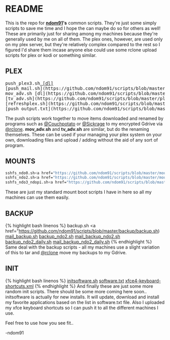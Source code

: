 # README

This is the repo for [**ndom91**](https://iamnico.xyz)**'s** common scripts. They're just some simply scripts to save me time and I hope the can maybe do so for others as well!
These are primarily just for sharing among my machines because they're generally used by me on all of them.
The plex ones, however, are used only on my plex server, but they're relatively complex compared to the rest so I figured I'd share them incase anyone else could use some rclone upload scripts for plex or kodi or something similar.


## PLEX
<pre>
push_plex3.sh<a href="https://github.com/ndom91/scripts/blob/master/plex/push_plex3.sh"> [dl]</a>
[push_mail.sh](https://github.com/ndom91/scripts/blob/master/plex/push_mail.sh"> [dl]</a>
mov_adv.sh [dl](https://github.com/ndom91/scripts/blob/master/plex/mov_adv.sh"> [dl]</a>
[tv_adv.sh](https://github.com/ndom91/scripts/blob/master/plex/tv_adv.sh"> [dl]</a>
[refreshplex.sh](https://github.com/ndom91/scripts/blob/master/mounplexts/refreshplex.sh"> [dl]</a>
[push_output.txt](https://github.com/ndom91/scripts/blob/master/plex/push_output.txt"> [dl]</a> 
</pre>
The push scripts work together to move items downloaded and renamed by programs such as [@Couchpotato](https://github.com/CouchPotato/CouchPotatoServer) or [@Sickrage](https://github.com/SickRage/SickRage) to my encrypted Gdrive via [@rclone](https://github.com/ncw/rclone). 
**mov_adv.sh** and **tv_adv.sh** are similar, but do the renaming themselves. These can be used if your managing your plex
system on your own, downloading files and upload / adding without the aid of any sort of program.

## MOUNTS
~~~ bash
sshfs_ndo0.sh<a href="https://github.com/ndom91/scripts/blob/master/mounts/sshfs_ndo0.sh"> [dl]</a>
sshfs_ndo2.sh<a href="https://github.com/ndom91/scripts/blob/master/mounts/sshfs_ndo2.sh"> [dl]</a>
sshfs_ndo3_ndopi.sh<a href="https://github.com/ndom91/scripts/blob/master/mounts/sshfs_ndo3_ndopi.sh"> [dl]</a>
~~~ 
These are just my standard mount boot scripts I have in here so all my machines can use them easily. 

## BACKUP
{% highlight bash linenos %}
backup.sh <a href="https://github.com/ndom91/scripts/blob/master/backup/backup.sh)
[mail_backup.sh](https://github.com/ndom91/scripts/blob/master/backup/mail_backup.sh)
[backup_ndo2.sh](https://github.com/ndom91/scripts/blob/master/backup/backup_ndo2.sh)
[mail_backup_ndo2.sh](https://github.com/ndom91/scripts/blob/master/backup/mail_backup_ndo2.sh)
[backup_ndo2_daily.sh](https://github.com/ndom91/scripts/blob/master/backup/backup_ndo2_daily.sh)
[mail_backup_ndo2_daily.sh](https://github.com/ndom91/scripts/blob/master/backup/mail_backup_ndo2_daily.sh)
{% endhighlight %}
Same deal with the backup scripts - all my machines use a slight variation of this to tar and [@rclone](https://github.com/ncw/rclone) move my backups to my Gdrive.

## INIT
{% highlight bash linenos %}
[initsoftware.sh](https://github.com/ndom91/scripts/blob/master/init/initsoftware.sh)
[software.txt](https://github.com/ndom91/scripts/blob/master/init/software.txt)
[xfce4-keyboard-shortcuts.xml](https://github.com/ndom91/scripts/blob/master/init/xfce4-keyboard-shortcuts.xml)
{% endhighlight %}
And finally these are just some more random init scripts. There should be some more coming here soon..
initsoftware is actually for new installs. It will update, download and install my favorite applications based on the list in software.txt file. Also I uploaded my xfce keyboard shortcuts so I can push it to all the different machines I use.

Feel free to use how you see fit..

-ndom91
